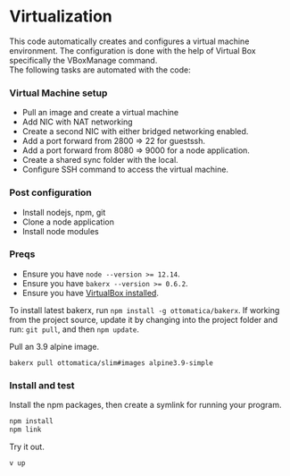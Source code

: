 # Virtualization
This code automatically creates and configures a virtual machine environment. The configuration is done with the help of Virtual Box specifically the VBoxManage command.  
The following tasks are automated with the code:  
### Virtual Machine setup
- Pull an image and create a virtual machine
- Add NIC with NAT networking
- Create a second NIC with either bridged networking enabled.
- Add a port forward from 2800 => 22 for guestssh.
- Add a port forward from 8080 => 9000 for a node application.
- Create a shared sync folder with the local.
- Configure SSH command to access the virtual machine.
### Post configuration
- Install nodejs, npm, git
- Clone a node application
- Install node modules

### Preqs

* Ensure you have `node --version >= 12.14`.
* Ensure you have `bakerx --version >= 0.6.2`.
* Ensure you have [VirtualBox installed](https://www.virtualbox.org/).

To install latest bakerx, run `npm install -g ottomatica/bakerx`.
If working from the project source, update it by changing into the project folder and run: `git pull`, and then `npm update`.

Pull an 3.9 alpine image.

```
bakerx pull ottomatica/slim#images alpine3.9-simple
```

### Install and test

Install the npm packages, then create a symlink for running your program.
```bash
npm install
npm link
```

Try it out.
```
v up
```
